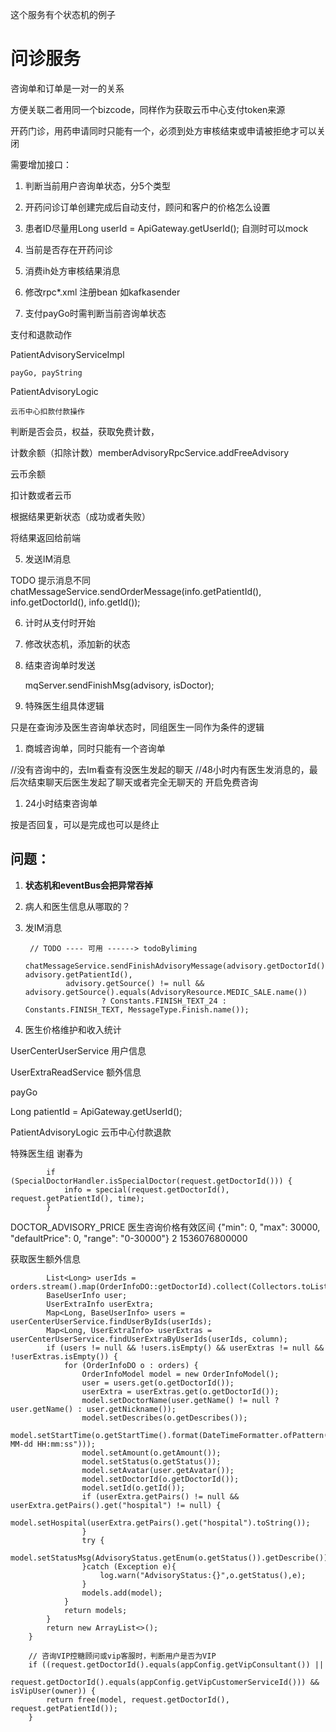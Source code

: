 这个服务有个状态机的例子


# 问诊服务

咨询单和订单是一对一的关系

方便关联二者用同一个bizcode，同样作为获取云币中心支付token来源

开药门诊，用药申请同时只能有一个，必须到处方审核结束或申请被拒绝才可以关闭



需要增加接口：

1. 判断当前用户咨询单状态，分5个类型

1. 开药问诊订单创建完成后自动支付，顾问和客户的价格怎么设置








1. 患者ID尽量用Long userId = ApiGateway.getUserId();
自测时可以mock

1. 当前是否存在开药问诊

2. 消费ih处方审核结果消息

4. 修改rpc*.xml 注册bean 如kafkasender

5. 支付payGo时需判断当前咨询单状态

支付和退款动作

PatientAdvisoryServiceImpl

```
payGo, payString
```

PatientAdvisoryLogic

```
云币中心扣款付款操作
```

判断是否会员，权益，获取免费计数，

计数余额（扣除计数）memberAdvisoryRpcService.addFreeAdvisory

云币余额

扣计数或者云币

根据结果更新状态（成功或者失败）

将结果返回给前端

5. 发送IM消息

TODO 提示消息不同
    chatMessageService.sendOrderMessage(info.getPatientId(), info.getDoctorId(), info.getId());

6. 计时从支付时开始

7. 修改状态机，添加新的状态

8. 结束咨询单时发送

    mqServer.sendFinishMsg(advisory, isDoctor);

2. 特殊医生组具体逻辑

只是在查询涉及医生咨询单状态时，同组医生一同作为条件的逻辑


1. 商城咨询单，同时只能有一个咨询单

//没有咨询中的，去Im看查有没医生发起的聊天
//48小时内有医生发消息的，最后次结束聊天后医生发起了聊天或者完全无聊天的  开启免费咨询

1. 24小时结束咨询单

按是否回复，可以是完成也可以是终止

## 问题：

1. **状态机和eventBus会把异常吞掉**

1. 病人和医生信息从哪取的？

3. 发IM消息

        // TODO ---- 可用 ------> todoByliming
        chatMessageService.sendFinishAdvisoryMessage(advisory.getDoctorId(), advisory.getPatientId(),
                advisory.getSource() != null && advisory.getSource().equals(AdvisoryResource.MEDIC_SALE.name())
                        ? Constants.FINISH_TEXT_24 : Constants.FINISH_TEXT, MessageType.Finish.name());

5. 医生价格维护和收入统计

UserCenterUserService 用户信息

UserExtraReadService 额外信息

payGo

Long patientId = ApiGateway.getUserId();

PatientAdvisoryLogic 云币中心付款退款

特殊医生组
谢春为

            if (SpecialDoctorHandler.isSpecialDoctor(request.getDoctorId())) {
                info = special(request.getDoctorId(), request.getPatientId(), time);
            }
            
DOCTOR_ADVISORY_PRICE	医生咨询价格有效区间	{"min": 0, "max": 30000, "defaultPrice": 0, "range": "0-30000"}	2	1536076800000


获取医生额外信息
```
        List<Long> userIds = orders.stream().map(OrderInfoDO::getDoctorId).collect(Collectors.toList());
        BaseUserInfo user;
        UserExtraInfo userExtra;
        Map<Long, BaseUserInfo> users = userCenterUserService.findUserByIds(userIds);
        Map<Long, UserExtraInfo> userExtras = userCenterUserService.findUserExtraByUserIds(userIds, column);
        if (users != null && !users.isEmpty() && userExtras != null && !userExtras.isEmpty()) {
            for (OrderInfoDO o : orders) {
                OrderInfoModel model = new OrderInfoModel();
                user = users.get(o.getDoctorId());
                userExtra = userExtras.get(o.getDoctorId());
                model.setDoctorName(user.getName() != null ? user.getName() : user.getNickname());
                model.setDescribes(o.getDescribes());
                model.setStartTime(o.getStartTime().format(DateTimeFormatter.ofPattern("yyyy-MM-dd HH:mm:ss")));
                model.setAmount(o.getAmount());
                model.setStatus(o.getStatus());
                model.setAvatar(user.getAvatar());
                model.setDoctorId(o.getDoctorId());
                model.setId(o.getId());
                if (userExtra.getPairs() != null && userExtra.getPairs().get("hospital") != null) {
                    model.setHospital(userExtra.getPairs().get("hospital").toString());
                }
                try {
                    model.setStatusMsg(AdvisoryStatus.getEnum(o.getStatus()).getDescribe());
                }catch (Exception e){
                    log.warn("AdvisoryStatus:{}",o.getStatus(),e);
                }
                models.add(model);
            }
            return models;
        }
        return new ArrayList<>();
    }

```

        // 咨询VIP控糖顾问或vip客服时，判断用户是否为VIP
        if ((request.getDoctorId().equals(appConfig.getVipConsultant()) ||
            request.getDoctorId().equals(appConfig.getVipCustomerServiceId())) && isVipUser(owner)) {
            return free(model, request.getDoctorId(), request.getPatientId());
        }
